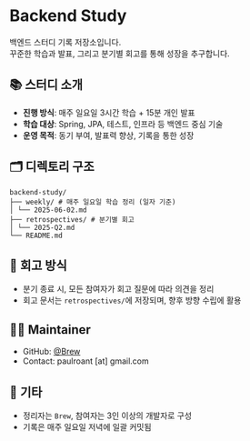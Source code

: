 # Backend Study
백엔드 스터디 기록 저장소입니다.  
꾸준한 학습과 발표, 그리고 분기별 회고를 통해 성장을 추구합니다.


## 📚 스터디 소개
- **진행 방식**: 매주 일요일 3시간 학습 + 15분 개인 발표
- **학습 대상**: Spring, JPA, 테스트, 인프라 등 백엔드 중심 기술
- **운영 목적**: 동기 부여, 발표력 향상, 기록을 통한 성장


## 🗂️ 디렉토리 구조
```
backend-study/
├── weekly/ # 매주 일요일 학습 정리 (일자 기준)
│ └── 2025-06-02.md
├── retrospectives/ # 분기별 회고
│ └── 2025-Q2.md
└── README.md
```

## 🔁 회고 방식
- 분기 종료 시, 모든 참여자가 회고 질문에 따라 의견을 정리
- 회고 문서는 `retrospectives/`에 저장되며, 향후 방향 수립에 활용

## 🙋‍♂️ Maintainer
- GitHub: [@Brew](https://github.com/brewjeon)
- Contact: paulroant [at] gmail.com

## 📌 기타
- 정리자는 `Brew`, 참여자는 3인 이상의 개발자로 구성
- 기록은 매주 일요일 저녁에 일괄 커밋됨

